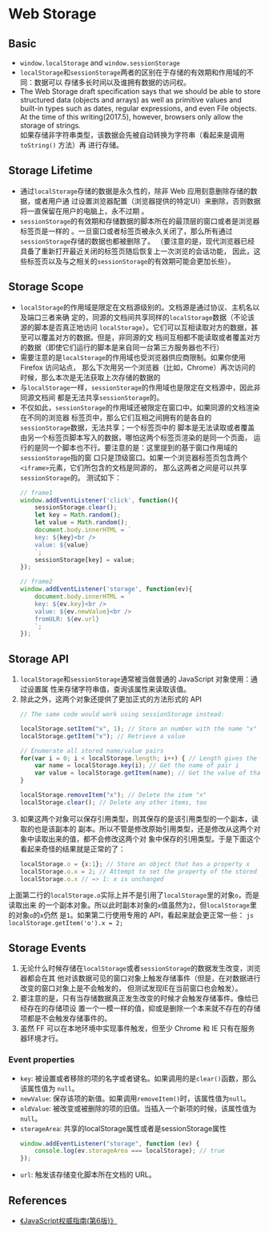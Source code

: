 # Web Storage


## Basic
* `window.localStorage` and `window.sessionStorage`
* `localStorage`和`sessionStorage`两者的区别在于存储的有效期和作用域的不同：数据可以
存储多长时间以及谁拥有数据的访问权。
* The Web Storage draft specification says that we should be able to store
structured data (objects and arrays) as well as primitive values and built-in
types such as dates, regular expressions, and even File objects. At the time of
this writing(2017.5), however, browsers only allow the storage of strings.   
如果存储非字符串类型，该数据会先被自动转换为字符串（看起来是调用 `toString()` 方法）再
进行存储。


## Storage Lifetime
* 通过`localStorage`存储的数据是永久性的，除非 Web 应用刻意删除存储的数据，或者用户通
过设置浏览器配置（浏览器提供的特定UI）来删除，否则数据将一直保留在用户的电脑上，永不过期
。
* `sessionStorage`的有效期和存储数据的脚本所在的最顶层的窗口或者是浏览器标签页是一样的
。一旦窗口或者标签页被永久关闭了，那么所有通过`sessionStorage`存储的数据也都被删除了。
（要注意的是，现代浏览器已经具备了重新打开最近关闭的标签页随后恢复上一次浏览的会话功能，
因此，这些标签页以及与之相关的`sessionStorage`的有效期可能会更加长些）。


## Storage Scope
* `localStorage`的作用域是限定在文档源级别的。文档源是通过协议、主机名以及端口三者来确
定的，同源的文档间共享同样的`localStorage`数据（不论该源的脚本是否真正地访问
`localStorage`）。它们可以互相读取对方的数据，甚至可以覆盖对方的数据。但是，非同源的文
档间互相都不能读取或者覆盖对方的数据（即使它们运行的脚本是来自同一台第三方服务器也不行）
* 需要注意的是`localStorage`的作用域也受浏览器供应商限制。如果你使用 Firefox 访问站点，
那么下次用另一个浏览器（比如，Chrome）再次访问的时候，那么本次是无法获取上次存储的数据的
* 与`localStorage`一样，`sessionStorage`的作用域也是限定在文档源中，因此非同源文档间
都是无法共享`sessionStorage`的。
* 不仅如此，`sessionStorage`的作用域还被限定在窗口中。如果同源的文档渲染在不同的浏览器
标签页中，那么它们互相之间拥有的是各自的`sessionStorage`数据，无法共享；一个标签页中的
脚本是无法读取或者覆盖由另一个标签页脚本写入的数据，哪怕这两个标签页渲染的是同一个页面，
运行的是同一个脚本也不行。要注意的是：这里提到的基于窗口作用域的`sessionStorage`指的窗
口只是顶级窗口。如果一个浏览器标签页包含两个`<iframe>`元素，它们所包含的文档是同源的，
那么这两者之间是可以共享`sessionStorage`的。 测试如下：
    ```js
    // frame1
    window.addEventListener('click', function(){
        sessionStorage.clear();
        let key = Math.random();
        let value = Math.random();
        document.body.innerHTML = `
        key: ${key}<br />
        value: ${value}
        `;
        sessionStorage[key] = value;
    });
    ```
    ```js
    // frame2
    window.addEventListener('storage', function(ev){
        document.body.innerHTML = `
        key: ${ev.key}<br />
        value: ${ev.newValue}<br />
        fromULR: ${ev.url}
        `;
    });
    ```


## Storage API
1. `localStorage`和`sessionStorage`通常被当做普通的 JavaScript 对象使用：通过设置属
性来存储字符串值，查询该属性来读取该值。
2. 除此之外，这两个对象还提供了更加正式的方法形式的 API
    ```js
    // The same code would work using sessionStorage instead:

    localStorage.setItem("x", 1); // Store an number with the name "x"
    localStorage.getItem("x"); // Retrieve a value

    // Enumerate all stored name/value pairs
    for(var i = 0; i < localStorage.length; i++) { // Length gives the # of pairs
        var name = localStorage.key(i); // Get the name of pair i
        var value = localStorage.getItem(name); // Get the value of that pair
    }

    localStorage.removeItem("x"); // Delete the item "x"
    localStorage.clear(); // Delete any other items, too
    ```
3. 如果这两个对象可以保存引用类型，则其保存的是该引用类型的一个副本，读取的也是该副本的
副本。所以不管是修改原始引用类型，还是修改从这两个对象中读取出来的值，都不会修改这两个对
象中保存的引用类型。于是下面这个看起来奇怪的结果就是正常的了：
    ```js
    localStorage.o = {x:1}; // Store an object that has a property x
    localStorage.o.x = 2; // Attempt to set the property of the stored object
    localStorage.o.x // => 1: x is unchanged
    ```
上面第二行的`localStorage.o`实际上并不是引用了`localStorage`里的对象`o`，而是读取出来
的一个副本对象。所以此时副本对象的`x`值虽然为`2`，但`localStorage`里的对象`o`的`x`仍然
是`1`。如果第二行使用专用的 API，看起来就会更正常一些：
    ```js
    localStorage.getItem('o').x = 2;
    ```


## Storage Events
1. 无论什么时候存储在`localStorage`或者`sessionStorage`的数据发生改变，浏览器都会在其
他对该数据可见的窗口对象上触发存储事件（但是，在对数据进行改变的窗口对象上是不会触发的，
但测试发现IE在当前窗口也会触发）。
2. 要注意的是，只有当存储数据真正发生改变的时候才会触发存储事件。像给已经存在的存储项设
置一个一模一样的值，抑或是删除一个本来就不存在的存储项都是不会触发存储事件的。
3. 虽然 FF 可以在本地环境中实现事件触发，但至少 Chrome 和 IE 只有在服务器环境才行。

### Event properties
* `key`: 被设置或者移除的项的名字或者键名。如果调用的是`clear()`函数，那么该属性值为
`null`。
* `newValue`: 保存该项的新值。如果调用`removeItem()`时，该属性值为`null`。
* `oldValue`: 被改变或被删除的项的旧值。当插入一个新项的时候，该属性值为`null`。
* `storageArea`: 共享的localStorage属性或者是sessionStorage属性
    ```js
    window.addEventListener("storage", function (ev) {
        console.log(ev.storageArea === localStorage); // true
    });
    ```
* `url`: 触发该存储变化脚本所在文档的 URL。


## References
* [《JavaScript权威指南(第6版)》](https://book.douban.com/subject/10549733/)

